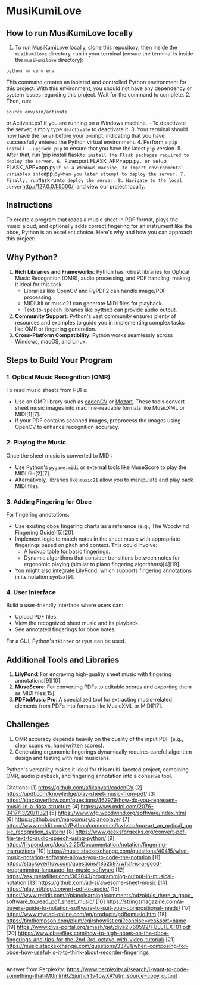 # MusiKumiLove

## **How to run MusiKumiLove locally**
1. To run MusiKumiLove locally, clone this repository, then inside the `musikumilove` directory, run in your terminal (ensure the terminal is inside the `musikumilove` directory):
```
python -m venv env
```
This command creates an isolated and controlled Python environment for this project. With this environment, you should not have any dependency or system issues regarding this project. Wait for the command to complete.
2. Then, run:
```
source env/bin/activate
```
or Activate.ps1 if you are running on a Windows machine.
    - To deactivate the server, simply type `deactivate` to deactivate it.
3. Your terminal should now have the `(env)` before your prompt, indicating that you have successfully entered the Python virtual environment.
4. Perform a `pip install --upgrade pip` to ensure that you have the latest `pip` version.
5. After that, run 'pip install flask` to install the Flask packages required to deploy the server.
6. Run `export FLASK_APP=app.py`, or `setup FLASK_APP=app.py` if on a Windows machine, to import environmental variables into `app.py` when you later attempt to deploy the server.
7. Finally, run `flask run` to deploy the server.
8. Navigate to the local server `http://127.0.0.1:5000/` and view our project locally.

## **Instructions**
To create a program that reads a music sheet in PDF format, plays the music aloud, and optionally adds correct fingering for an instrument like the oboe, Python is an excellent choice. Here's why and how you can approach this project:

## **Why Python?**
1. **Rich Libraries and Frameworks**: Python has robust libraries for Optical Music Recognition (OMR), audio processing, and PDF handling, making it ideal for this task.
   - Libraries like OpenCV and PyPDF2 can handle image/PDF processing.
   - MIDIUtil or music21 can generate MIDI files for playback.
   - Text-to-speech libraries like pyttsx3 can provide audio output.
2. **Community Support**: Python's vast community ensures plenty of resources and examples to guide you in implementing complex tasks like OMR or fingering generation.
3. **Cross-Platform Compatibility**: Python works seamlessly across Windows, macOS, and Linux.

## **Steps to Build Your Program**

### **1. Optical Music Recognition (OMR)**
To read music sheets from PDFs:
- Use an OMR library such as [cadenCV](https://github.com/afikanyati/cadenCV) or [Mozart](https://www.reddit.com/r/Python/comments/kwhsaa/mozart_an_optical_music_recognition_system/). These tools convert sheet music images into machine-readable formats like MusicXML or MIDI[1][7].
- If your PDF contains scanned images, preprocess the images using OpenCV to enhance recognition accuracy.

### **2. Playing the Music**
Once the sheet music is converted to MIDI:
- Use Python's `pygame.midi` or external tools like MuseScore to play the MIDI file[2][7].
- Alternatively, libraries like `music21` allow you to manipulate and play back MIDI files.

### **3. Adding Fingering for Oboe**
For fingering annotations:
- Use existing oboe fingering charts as a reference (e.g., The Woodwind Fingering Guide)[5][20].
- Implement logic to match notes in the sheet music with appropriate fingerings based on pitch and context. This could involve:
  - A lookup table for basic fingerings.
  - Dynamic algorithms that consider transitions between notes for ergonomic playing (similar to piano fingering algorithms)[4][19].
- You might also integrate LilyPond, which supports fingering annotations in its notation syntax[9].

### **4. User Interface**
Build a user-friendly interface where users can:
- Upload PDF files.
- View the recognized sheet music and its playback.
- See annotated fingerings for oboe notes.

For a GUI, Python's `tkinter` or `PyQt` can be used.

## **Additional Tools and Libraries**
1. **LilyPond**: For engraving high-quality sheet music with fingering annotations[9][10].
2. **MuseScore**: For converting PDFs to editable scores and exporting them as MIDI files[15].
3. **PDFtoMusic Pro**: A specialized tool for extracting music-related elements from PDFs into formats like MusicXML or MIDI[17].

## **Challenges**
1. OMR accuracy depends heavily on the quality of the input PDF (e.g., clear scans vs. handwritten scores).
2. Generating ergonomic fingerings dynamically requires careful algorithm design and testing with real musicians.

Python's versatility makes it ideal for this multi-faceted project, combining OMR, audio playback, and fingering annotation into a cohesive tool.

Citations:
[1] https://github.com/afikanyati/cadenCV
[2] https://updf.com/knowledge/play-sheet-music-from-pdf/
[3] https://stackoverflow.com/questions/467979/how-do-you-represent-music-in-a-data-structure
[4] https://www.mdpi.com/2076-3417/13/20/11321
[5] https://www.wfg.woodwind.org/software/index.html
[6] https://github.com/marcomusy/pianoplayer
[7] https://www.reddit.com/r/Python/comments/kwhsaa/mozart_an_optical_music_recognition_system/
[8] https://www.geeksforgeeks.org/convert-pdf-file-text-to-audio-speech-using-python/
[9] https://lilypond.org/doc/v2.25/Documentation/notation/fingering-instructions
[10] https://music.stackexchange.com/questions/40415/what-music-notation-software-allows-you-to-code-the-notation
[11] https://stackoverflow.com/questions/1852597/what-is-a-good-programming-language-for-music-software
[12] https://ask.metafilter.com/362043/programming-output-in-musical-notation
[13] https://github.com/ad-si/awesome-sheet-music
[14] https://play.ht/blog/convert-pdf-to-audio/
[15] https://www.reddit.com/r/pianolearning/comments/odzoid/is_there_a_good_software_to_read_pdf_sheet_music/
[16] https://stringsmagazine.com/a-buyers-guide-to-notation-software-to-suit-your-compositional-needs/
[17] https://www.myriad-online.com/en/products/pdftomusic.htm
[18] https://timthompson.com/plum/cgi/showlist.cgi?concise=yes&sort=name
[19] https://www.diva-portal.org/smash/get/diva2:769592/FULLTEXT01.pdf
[20] https://www.oboefiles.com/how-to-high-notes-on-the-oboe-fingerings-and-tips-for-the-2nd-3rd-octave-with-video-tutorial/
[21] https://music.stackexchange.com/questions/33791/when-composing-for-oboe-how-useful-is-it-to-think-about-recorder-fingerings

---
Answer from Perplexity: https://www.perplexity.ai/search/i-want-to-code-something-that-M0mlrh6zSjurhcY1y4owXA?utm_source=copy_output
